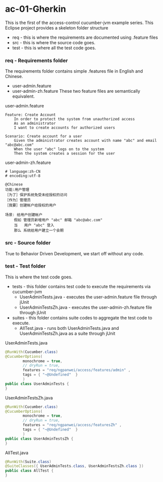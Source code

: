 ac-01-Gherkin
=============

This is the first of the access-control cucumber-jvm example series.
This Eclipse project provides a skeleton folder structure
* req - this is where the requirements are documented using .feature files
* src - this is where the source code goes.
* test - this is where all the test code goes.

### req - Requirements folder
The requirements folder contains simple .features file in English and Chinese.
* user-admin.feature
* user-admin-zh.feature
These two feature files are semantically equivalent.

user-admin.feature
````
Feature: Create Account
	In order to protect the system from unauthorized access
	As an administrator
	I want to create accounts for authorized users

Scenario: Create account for a user
	Given the administrator creates account with name "abc" and email "abc@abc.com"
	When the user "abc" logs on to the system
	Then the system creates a session for the user
````
user-admin-zh.feature
````
# language:zh-CN
# encoding:utf-8

@Chinese
功能:用户管理
［为了］保护系统免受未经授权的访问
［作为］管理员
［我要］创建帐户给授权的用户

场景: 给用户创建帐户
    假如 管理员新增用户 "abc" 邮箱 "abc@abc.com"
    当   用户 "abc" 登入
    那么 系统给用户建立一个会期
````


### src - Source folder
True to Behavior Driven Development, we start off without any code.

### test - Test folder
This is where the test code goes. 
* tests - this folder contains test code to execute the requirements via cucumber-jvm
  * UserAdminTests.java - executes the user-admin.feature file through jUnit
  * UserAdminTestsZh.java - executes the user-admin-zh.feature file through jUnit
* suites - this folder contains suite codes to aggregate the test code to execute.
  * AllTest.java - runs both UserAdminTests.java and UserAdminTestsZh.java as a suite through jUnit

UserAdminTests.java
````java
@RunWith(Cucumber.class)
@CucumberOptions(
		monochrome = true, 
		// dryRun = true, 
		features = "req/ngpanwei/access/features/admin" ,
		tags = { "~@Undefined"  } 
		)
public class UserAdminTests {
}
````

UserAdminTestsZh.java
````java
@RunWith(Cucumber.class)
@CucumberOptions(
		monochrome = true, 
		// dryRun = true, 
		features = "req/ngpanwei/access/featuresZh" ,
		tags = { "~@Undefined"  } 
		)
public class UserAdminTestsZh {
}
````

AllTest.java
````java
@RunWith(Suite.class)
@SuiteClasses({ UserAdminTests.class, UserAdminTestsZh.class })
public class AllTest {
}
````



